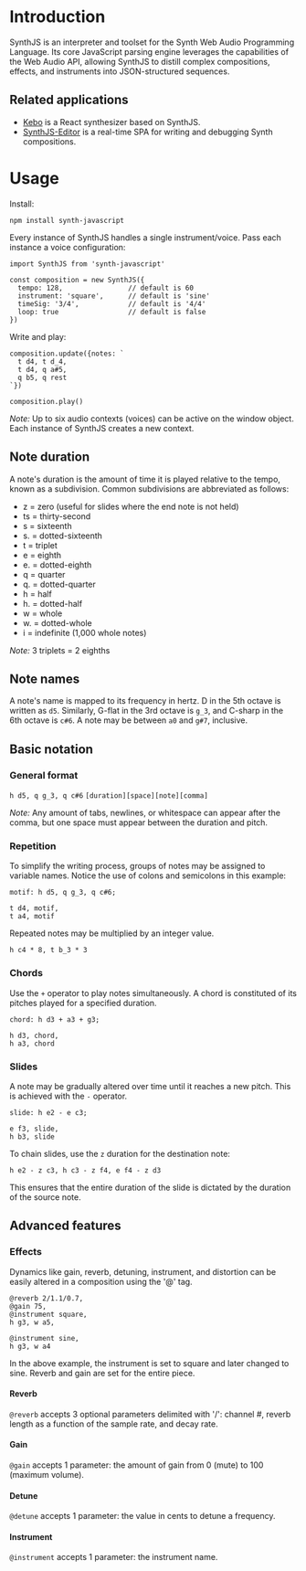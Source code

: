 
# Introduction
SynthJS is an interpreter and toolset for the Synth Web Audio Programming Language. Its core JavaScript parsing engine leverages the capabilities of the Web Audio API, allowing SynthJS to distill complex compositions, effects, and instruments into JSON-structured sequences. 

## Related applications

- [Kebo](https://kebo.herokuapp.com) is a React synthesizer based on SynthJS.
- [SynthJS-Editor](https://github.com/lefthandhacker/SynthJS-Editor) is a real-time SPA for writing and debugging Synth compositions.

# Usage  
Install:

~~~
npm install synth-javascript
~~~

Every instance of SynthJS handles a single instrument/voice. Pass each instance a voice configuration: 

~~~
import SynthJS from 'synth-javascript'

const composition = new SynthJS({  
  tempo: 128,                // default is 60
  instrument: 'square',      // default is 'sine'
  timeSig: '3/4',            // default is '4/4'
  loop: true                 // default is false  
})
~~~

Write and play:

~~~
composition.update({notes: `
  t d4, t d_4,
  t d4, q a#5,
  q b5, q rest
`})

composition.play()
~~~

_Note:_ Up to six audio contexts (voices) can be active on the window object. Each instance of SynthJS creates a new context.

## Note duration
A note's duration is the amount of time it is played relative to the tempo, known as a subdivision.
Common subdivisions are abbreviated as follows:

* z = zero (useful for slides where the end note is not held)
* ts = thirty-second  
* s = sixteenth  
* s. = dotted-sixteenth  
* t = triplet  
* e = eighth  
* e. = dotted-eighth    
* q = quarter  
* q. = dotted-quarter  
* h = half  
* h. = dotted-half   
* w = whole
* w. = dotted-whole
* i = indefinite (1,000 whole notes)

_Note:_ 3 triplets = 2 eighths

## Note names
A note's name is mapped to its frequency in hertz. D in the 5th octave is written as `d5`. Similarly, G-flat in the 3rd octave is `g_3`, and C-sharp in the 6th octave is `c#6`. A note may be between `a0` and `g#7`, inclusive.

## Basic notation

### General format   
`h d5, q g_3, q c#6`
`[duration][space][note][comma]`

_Note:_ Any amount of tabs, newlines, or whitespace can appear after the comma, but one space must appear between the duration and pitch. 

### Repetition
To simplify the writing process, groups of notes may be assigned to variable names. Notice the use of colons and semicolons in this example: 

~~~
motif: h d5, q g_3, q c#6;

t d4, motif,
t a4, motif
~~~

Repeated notes may be multiplied by an integer value.

~~~
h c4 * 8, t b_3 * 3
~~~

### Chords
Use the `+` operator to play notes simultaneously. A chord is constituted of its pitches played for a specified duration.

~~~
chord: h d3 + a3 + g3;

h d3, chord,
h a3, chord
~~~

### Slides
A note may be gradually altered over time until it reaches a new pitch. This is achieved with the `-` operator.

~~~
slide: h e2 - e c3;

e f3, slide,
h b3, slide
~~~

To chain slides, use the `z` duration for the destination note:

~~~
h e2 - z c3, h c3 - z f4, e f4 - z d3
~~~

This ensures that the entire duration of the slide is dictated by the duration of the source note.

## Advanced features

### Effects

Dynamics like gain, reverb, detuning, instrument, and distortion can be easily altered in a composition using the '@' tag.

~~~
@reverb 2/1.1/0.7,
@gain 75,
@instrument square,
h g3, w a5,

@instrument sine,
h g3, w a4
~~~

In the above example, the instrument is set to square and later changed to sine. Reverb and gain are set for the entire piece. 

#### Reverb

`@reverb` accepts 3 optional parameters delimited with '/': channel #, reverb length as a function of the sample rate, and decay rate. 

#### Gain

`@gain` accepts 1 parameter: the amount of gain from 0 (mute) to 100 (maximum volume).

#### Detune

`@detune` accepts 1 parameter: the value in cents to detune a frequency.

#### Instrument

`@instrument` accepts 1 parameter: the instrument name.